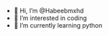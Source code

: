 - 👋 Hi, I’m @Habeebmxhd
- 👀 I’m interested in coding
- 🌱 I’m currently learning python

<!---
Habeebmxhd/Habeebmxhd is a ✨ special ✨ repository because its `README.md` (this file) appears on your GitHub profile.
You can click the Preview link to take a look at your changes.
--->
